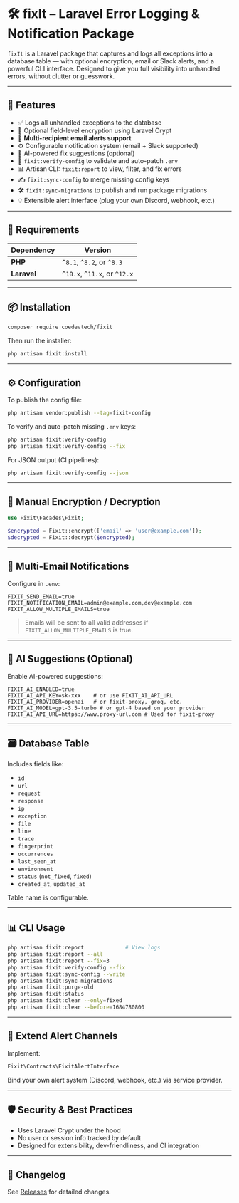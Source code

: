 # 🛠️ fixIt – Laravel Error Logging & Notification Package

`fixIt` is a Laravel package that captures and logs all exceptions into a database table — with optional encryption, email or Slack alerts, and a powerful CLI interface. Designed to give you full visibility into unhandled errors, without clutter or guesswork.

---

## 🚀 Features

- ✅ Logs all unhandled exceptions to the database
- 🔐 Optional field-level encryption using Laravel Crypt
- 📧 **Multi-recipient email alerts support**
- ⚙️ Configurable notification system (email + Slack supported)
- 🧠 AI-powered fix suggestions (optional)
- 🧪 `fixit:verify-config` to validate and auto-patch `.env`
- 📊 Artisan CLI: `fixit:report` to view, filter, and fix errors
- ✍️ `fixit:sync-config` to merge missing config keys
- 🛠️ `fixit:sync-migrations` to publish and run package migrations
- 💡 Extensible alert interface (plug your own Discord, webhook, etc.)

---

## 🧩 Requirements

| Dependency | Version |
|------------|---------|
| **PHP**    | `^8.1`, `^8.2`, or `^8.3` |
| **Laravel**| `^10.x`, `^11.x`, or `^12.x` |

---

## 📦 Installation

```bash
composer require coedevtech/fixit
```

Then run the installer:

```bash
php artisan fixit:install
```

---

## ⚙️ Configuration

To publish the config file:

```bash
php artisan vendor:publish --tag=fixit-config
```

To verify and auto-patch missing `.env` keys:

```bash
php artisan fixit:verify-config
php artisan fixit:verify-config --fix
```

For JSON output (CI pipelines):

```bash
php artisan fixit:verify-config --json
```

---

## 🔐 Manual Encryption / Decryption

```php
use Fixit\Facades\Fixit;

$encrypted = Fixit::encrypt(['email' => 'user@example.com']);
$decrypted = Fixit::decrypt($encrypted);
```

---

## 📧 Multi-Email Notifications

Configure in `.env`:

```env
FIXIT_SEND_EMAIL=true
FIXIT_NOTIFICATION_EMAIL=admin@example.com,dev@example.com
FIXIT_ALLOW_MULTIPLE_EMAILS=true
```

> Emails will be sent to all valid addresses if `FIXIT_ALLOW_MULTIPLE_EMAILS` is true.

---

## 🤖 AI Suggestions (Optional)

Enable AI-powered suggestions:

```env
FIXIT_AI_ENABLED=true
FIXIT_AI_API_KEY=sk-xxx    # or use FIXIT_AI_API_URL
FIXIT_AI_PROVIDER=openai   # or fixit-proxy, groq, etc.
FIXIT_AI_MODEL=gpt-3.5-turbo # or gpt-4 based on your provider
FIXIT_AI_API_URL=https://www.proxy-url.com # Used for fixit-proxy
```

---

## 🗃️ Database Table

Includes fields like:

- `id`
- `url`
- `request`
- `response`
- `ip`
- `exception`
- `file`
- `line`
- `trace`
- `fingerprint`
- `occurrences`
- `last_seen_at`
- `environment`
- `status` (`not_fixed`, `fixed`)
- `created_at`, `updated_at`

Table name is configurable.

---

## 📊 CLI Usage

```bash
php artisan fixit:report             # View logs
php artisan fixit:report --all
php artisan fixit:report --fix=3
php artisan fixit:verify-config --fix
php artisan fixit:sync-config --write
php artisan fixit:sync-migrations
php artisan fixit:purge-old
php artisan fixit:status
php artisan fixit:clear --only=fixed
php artisan fixit:clear --before=1684780800
```

---

## 🔌 Extend Alert Channels

Implement:

```php
Fixit\Contracts\FixitAlertInterface
```

Bind your own alert system (Discord, webhook, etc.) via service provider.

---

## 🛡️ Security & Best Practices

- Uses Laravel Crypt under the hood
- No user or session info tracked by default
- Designed for extensibility, dev-friendliness, and CI integration

---

## 📝 Changelog

See [Releases](https://github.com/coedevtech/coedevtech-fixit/releases) for detailed changes.